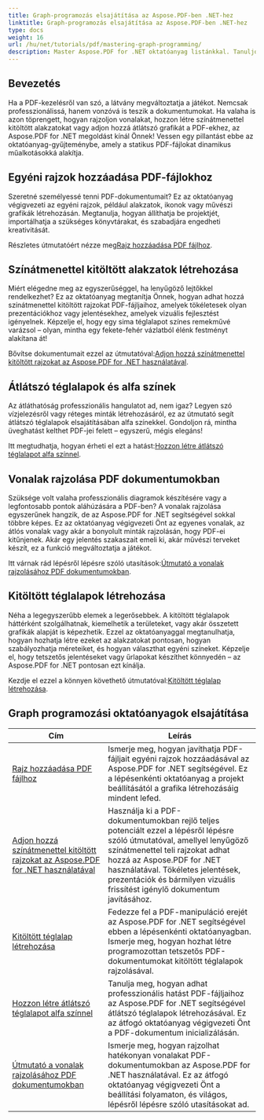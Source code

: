 ```yaml
---
title: Graph-programozás elsajátítása az Aspose.PDF-ben .NET-hez
linktitle: Graph-programozás elsajátítása az Aspose.PDF-ben .NET-hez
type: docs
weight: 16
url: /hu/net/tutorials/pdf/mastering-graph-programming/
description: Master Aspose.PDF for .NET oktatóanyag listánkkal. Tanuljon meg olyan rajzfejlesztéseket, mint a színátmenetek, kitöltött téglalapok és vonalak a PDF-fájlokban. Lépésről lépésre útmutatás biztosított.
---
```

## Bevezetés

Ha a PDF-kezelésről van szó, a látvány megváltoztatja a játékot. Nemcsak professzionálissá, hanem vonzóvá is teszik a dokumentumokat. Ha valaha is azon töprengett, hogyan rajzoljon vonalakat, hozzon létre színátmenettel kitöltött alakzatokat vagy adjon hozzá átlátszó grafikát a PDF-ekhez, az Aspose.PDF for .NET megoldást kínál Önnek! Vessen egy pillantást ebbe az oktatóanyag-gyűjteménybe, amely a statikus PDF-fájlokat dinamikus műalkotásokká alakítja.

## Egyéni rajzok hozzáadása PDF-fájlokhoz  

Szeretné személyessé tenni PDF-dokumentumait? Ez az oktatóanyag végigvezeti az egyéni rajzok, például alakzatok, ikonok vagy művészi grafikák létrehozásán. Megtanulja, hogyan állíthatja be projektjét, importálhatja a szükséges könyvtárakat, és szabadjára engedheti kreativitását.  

 Részletes útmutatóért nézze meg[Rajz hozzáadása PDF fájlhoz](./adding-drawing/).

## Színátmenettel kitöltött alakzatok létrehozása  

Miért elégedne meg az egyszerűséggel, ha lenyűgöző lejtőkkel rendelkezhet? Ez az oktatóanyag megtanítja Önnek, hogyan adhat hozzá színátmenettel kitöltött rajzokat PDF-fájljaihoz, amelyek tökéletesek olyan prezentációkhoz vagy jelentésekhez, amelyek vizuális fejlesztést igényelnek. Képzelje el, hogy egy sima téglalapot színes remekművé varázsol – olyan, mintha egy fekete-fehér vázlatból élénk festményt alakítana át!  

 Bővítse dokumentumait ezzel az útmutatóval:[Adjon hozzá színátmenettel kitöltött rajzokat az Aspose.PDF for .NET használatával](./add-gradient-filled-drawings/).


## Átlátszó téglalapok és alfa színek  

Az átláthatóság professzionális hangulatot ad, nem igaz? Legyen szó vízjelezésről vagy réteges minták létrehozásáról, ez az útmutató segít átlátszó téglalapok elsajátításában alfa színekkel. Gondoljon rá, mintha üveghatást kelthet PDF-jei felett – egyszerű, mégis elegáns!  

 Itt megtudhatja, hogyan érheti el ezt a hatást:[Hozzon létre átlátszó téglalapot alfa színnel](./create-transparent-rectangle-with-alpha-color/).

## Vonalak rajzolása PDF dokumentumokban  

Szüksége volt valaha professzionális diagramok készítésére vagy a legfontosabb pontok aláhúzására a PDF-ben? A vonalak rajzolása egyszerűnek hangzik, de az Aspose.PDF for .NET segítségével sokkal többre képes. Ez az oktatóanyag végigvezeti Önt az egyenes vonalak, az átlós vonalak vagy akár a bonyolult minták rajzolásán, hogy PDF-ei kitűnjenek. Akár egy jelentés szakaszait emeli ki, akár művészi terveket készít, ez a funkció megváltoztatja a játékot.  

 Itt várnak rád lépésről lépésre szóló utasítások:[Útmutató a vonalak rajzolásához PDF dokumentumokban](./guide-to-drawing-lines/).

## Kitöltött téglalapok létrehozása  

Néha a legegyszerűbb elemek a legerősebbek. A kitöltött téglalapok háttérként szolgálhatnak, kiemelhetik a területeket, vagy akár összetett grafikák alapját is képezhetik. Ezzel az oktatóanyaggal megtanulhatja, hogyan hozhatja létre ezeket az alakzatokat pontosan, hogyan szabályozhatja méreteiket, és hogyan választhat egyéni színeket. Képzelje el, hogy tetszetős jelentéseket vagy űrlapokat készíthet könnyedén – az Aspose.PDF for .NET pontosan ezt kínálja.  

 Kezdje el ezzel a könnyen követhető útmutatóval:[Kitöltött téglalap létrehozása](./creating-filled-rectangle/).


## Graph programozási oktatóanyagok elsajátítása
| Cím | Leírás |
| --- | --- | 
| [Rajz hozzáadása PDF fájlhoz](./adding-drawing/) | Ismerje meg, hogyan javíthatja PDF-fájljait egyéni rajzok hozzáadásával az Aspose.PDF for .NET segítségével. Ez a lépésenkénti oktatóanyag a projekt beállításától a grafika létrehozásáig mindent lefed. |  
| [Adjon hozzá színátmenettel kitöltött rajzokat az Aspose.PDF for .NET használatával](./add-gradient-filled-drawings/) | Használja ki a PDF-dokumentumokban rejlő teljes potenciált ezzel a lépésről lépésre szóló útmutatóval, amellyel lenyűgöző színátmenettel teli rajzokat adhat hozzá az Aspose.PDF for .NET használatával. Tökéletes jelentések, prezentációk és bármilyen vizuális frissítést igénylő dokumentum javításához. |  
| [Kitöltött téglalap létrehozása](./creating-filled-rectangle/) | Fedezze fel a PDF-manipuláció erejét az Aspose.PDF for .NET segítségével ebben a lépésenkénti oktatóanyagban. Ismerje meg, hogyan hozhat létre programozottan tetszetős PDF-dokumentumokat kitöltött téglalapok rajzolásával. |  
| [Hozzon létre átlátszó téglalapot alfa színnel](./create-transparent-rectangle-with-alpha-color/) | Tanulja meg, hogyan adhat professzionális hatást PDF-fájljaihoz az Aspose.PDF for .NET segítségével átlátszó téglalapok létrehozásával. Ez az átfogó oktatóanyag végigvezeti Önt a PDF-dokumentum inicializálásán. |   
| [Útmutató a vonalak rajzolásához PDF dokumentumokban](./guide-to-drawing-lines/) | Ismerje meg, hogyan rajzolhat hatékonyan vonalakat PDF-dokumentumokban az Aspose.PDF for .NET használatával. Ez az átfogó oktatóanyag végigvezeti Önt a beállítási folyamaton, és világos, lépésről lépésre szóló utasításokat ad. |  